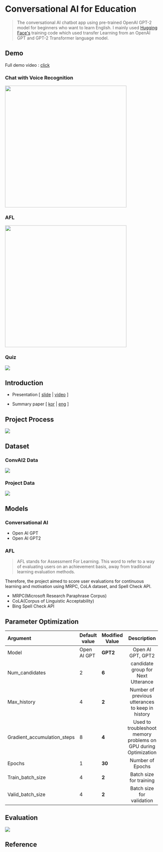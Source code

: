 # Conversational AI for Education
> The conversational AI chatbot app using pre-trained OpenAI GPT-2 model for
beginners who want to learn English. I mainly used  [Hugging Face's](https://github.com/huggingface/transfer-learning-conv-ai) training code which used transfer Learning from an OpenAI GPT and GPT-2 Transformer language model.

## Demo
Full demo video : [click](https://youtu.be/wQf57Zkly0A)

### Chat with Voice Recognition
<img src="./image/main.gif" width="400x"/>


<br/>

### AFL
<img src="./image/AFL.gif" width="400x" />

<br/>


### Quiz
<img src="./image/front-view.gif" />

## Introduction
- Presentation [ [slide](https://drive.google.com/file/d/1aKTveAp5rdqOjbpVT-CFu0GioQ4GMEt1/view?usp=sharing) | [video](https://youtu.be/eyggIxctkF0) ]

- Summary paper [ [kor](https://drive.google.com/drive/u/0/folders/1y1SoWDfAhpzr551PpXJm3POBo7b3WKCb) | [eng](https://drive.google.com/file/d/105vMI1IkXChRjkYUAzhL9lGUbG5zzY4i/view?usp=sharing) ]


## Project Process
<img src="./image/project_process.png" />

## Dataset
### ConvAI2 Data
<img src="./image/convai_dataset.png" />

### Project Data
<img src="./image/dataset.png" />

## Models
### Conversational AI
- Open AI GPT
- Open AI GPT2

### AFL
> AFL stands for Assessment For Learning. This word to refer to a way of evaluating users on an achievement basis, away from traditional learning evaluation methods.

Therefore, the project aimed to score user evaluations for continuous learning and motivation using MRPC, CoLA dataset, and Spell Check API.

- MRPC(Microsoft Research Paraphrase Corpus)
- CoLA(Corpus of Linguistic Acceptability)
- Bing Spell Check API 


## Parameter Optimization

| **Argument**                | **Default value** | **Modified Value** |                       **Description**                        |
| :-------------------------- | ----------------- | ------------------ | :----------------------------------------------------------: |
| Model                       | Open AI GPT       | **GPT2**           |                      Open AI GPT, GPT2                       |
| Num_candidates              | 2                 | **6**              |              candidate group for Next Utterance              |
| Max_history                 | 4                 | **2**              |       Number of previous utterances to keep in history       |
| Gradient_accumulation_steps | 8                 | **4**              | Used to troubleshoot memory problems on GPU during Optimization |
| Epochs                      | 1                 | **30**             |                       Number of Epochs                       |
| Train_batch_size            | 4                 | **2**              |                   Batch size for training                    |
| Valid_batch_size            | 4                 | **2**              |                  Batch size for validation                   |


## Evaluation
<img src="./image/model.png" />

## Reference
